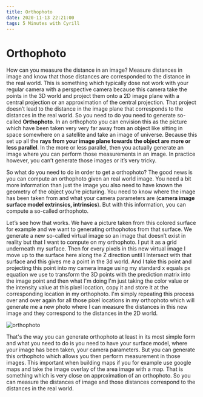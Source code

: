 ```yaml
---
title: Orthophoto
date: 2020-11-13 22:21:00
tags: 5 Minutes with Cyrill
---
```


# Orthophoto

How can you measure the distance in an image? Measure distances in image and know that those distances are corresponded to the distance in the real world. This is something which typically dose not work with your regular camera with a perspective camera because this camera take the points in the 3D world and project them onto a 2D image plane with a central projection or an approximation of the central projection. That project doesn’t lead to the distance in the image plane that corresponds to the distances in the real world. So you need to do you need to generate so-called **Orthophoto**. In an orthophoto you can envision this as the picture which have been taken very very far away from an object like sitting in space somewhere on a satellite and take an image of universe. Because this set up all the **rays from your image plane towards the object are more or less parallel**. In the more or less parallel, then you actually generate an image where you can perform those measurements in an image. In practice however, you can’t generate those images or it’s very tricky.

So what do you need to do in order to get a orthophoto? The good news is you can compute an orthophoto given an real world image. You need a bit more information than just the image you also need to have known the geometry of the object you’re picturing. You need to know where the image has been taken from and what your camera parameters are (**camera image surface model extrinsics, intrinsics**). But with this information, you can compute a so-called orthophoto.

Let’s see how that works. We have a picture taken from this colored surface for example and we want to generating orthophotos from that surface. We generate a new so-called virtual image so an image that doesn’t exist in reality but that I want to compute on my orthophoto. I put it as a grid underneath my surface. Then for every pixels in this new virtual image I move up to the surface here along the Z direction until I Intersect with that surface and this gives me a point in the 3d world. And I take this point and projecting this point into my camera image using my standard x equals px equation we use to transform the 3D points with the prediction matrix into the image point and then what I'm doing I'm just taking the color value or the intensity value at this pixel location, copy it and store it at the corresponding location in my orthophoto. I'm simply repeating this process over and over again for all those pixel locations in my orthophoto which will generate me a new photo where I can measure the distances in this new image and they correspond to the distances in the 2D world.

![orthophoto](orthophoto.png)

That's the way you can generate orthophoto at least in its most simple form and what you need to do is you need to have your surface model, where your image has been taken, your camera parameters. But you can generate this orthophoto which allows you then perform measurement in those images. This important when building maps if you for example use google maps and take the image overlay of the area image with a map. That is something which is very close on approximation of an orthophoto. So you can measure the distances of image and those distances correspond to the distances in the real world.